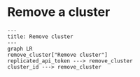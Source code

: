 # Remove a cluster

```mermaid
---
title: Remove cluster
---
graph LR
remove_cluster["Remove cluster"]
replicated_api_token ---> remove_cluster
cluster_id ---> remove_cluster
```